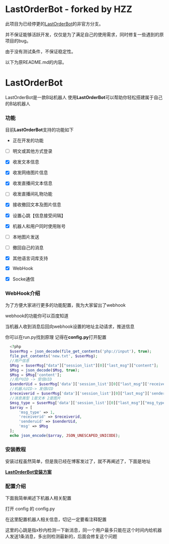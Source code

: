 # LastOrderBot - forked by HZZ
 此项目为已经停更的[LastOrderBot](https://github.com/1250422131/LastOrderBot)的非官方分支。
 
 并不保证能够活跃开发，仅仅是为了满足自己的使用需求，同时修复一些遇到的原项目的bug。

 由于没有测试条件，不保证稳定性。
 
 以下为原README.md的内容。

# LastOrderBot
 LastOrderBot是一款B站机器人
 使用**LastOrderBot**可以帮助你轻松搭建属于自己的B站机器人

### 功能
 目前**LastOrderBot**支持的功能如下
 - 正在开发的功能
 - [ ] 明文或其他方式登录
 - [x] 收发文本信息
 - [x] 收发网络图片信息
 - [x] 收发直播间文本信息
 - [ ] 收发直播间礼物功能
 - [x] 接收撤回文本及图片信息
 - [x] 设置心跳【信息接受间隔】
 - [x] 机器人和用户同时使用账号
 - [ ] 本地图片发送
 - [ ] 撤回自己的消息
 - [x] 其他语言词库支持
 - [x] WebHook
 - [x] Socke通信


### WebHook介绍
 为了方便大家进行更多的功能配置，我为大家留出了webhook

 webhook的功能你可以百度知道

 当机器人收到消息后回向webhook设置的地址主动请求，推送信息

 你可以在run.py找到原理 记得在**config.py**打开配置

  ```php
    <?php
    $userMsg = json_decode(file_get_contents('php://input'), true);
    file_put_contents('new.txt', $userMsg);
    //用户信息
    $Msg = $userMsg["data"]["session_list"][0]["last_msg"]["content"];
    $Msg = json_decode($Msg, true);
    $Msg = $Msg['content'];
    //用户UID -> 受信UID
    $senderUid = $userMsg['data']['session_list'][0]["last_msg"]['receiver_id'];
    //机器人UID-> 发信UID
    $receiverid = $userMsg['data']['session_list'][0]["last_msg"]['sender_uid'];
    //消息类型 1是文本 2是图片
    $msg_type = $userMsg['data']['session_list'][0]["last_msg"]["msg_type"]
    $array = [
        'msg_type' => 1,
        'receiverid' => $receiverid,
        'senderuid' => $senderUid,
        'msg' => $Msg
    ];
    echo json_encode($array, JSON_UNESCAPED_UNICODE);
  ```

### 安装教程
 安装过程虽然简单，但是我已经在博客发过了，就不再阐述了，下面是地址
 
 [**LastOrderBot安装方案**](https://imcys.com/2021/02/19/b%e7%ab%99%e6%9c%ba%e5%99%a8%e4%ba%ba%e6%90%ad%e5%bb%ba-lastorderbot.html)

### 配置介绍
 下面我简单阐述下机器人相关配置

 打开 config 的 config.py

 在这里配置机器人相关信息，切记一定要看注释配置

 这里的心跳是指x秒内检测一下新消息，同一个用户最多只能在这个时间内给机器人发送1条消息，多出则检测最新的，后面会修复这个问题
